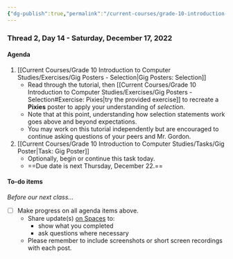```yaml
---
{"dg-publish":true,"permalink":"/current-courses/grade-10-introduction-to-computer-studies/section-1/thread-2/day-14/","dgHomeLink":false}
---
```


### Thread 2, Day 14 - Saturday, December 17, 2022
#### Agenda

1. [[Current Courses/Grade 10 Introduction to Computer Studies/Exercises/Gig Posters - Selection|Gig Posters: Selection]]
	- Read through the tutorial, then [[Current Courses/Grade 10 Introduction to Computer Studies/Exercises/Gig Posters - Selection#Exercise: Pixies|try the provided exercise]] to recreate a **Pixies** poster to apply your understanding of *selection*.
	- Note that at this point, understanding how selection statements work goes above and beyond expectations.
	- You may work on this tutorial independently but are encouraged to continue asking questions of your peers and Mr. Gordon.
2. [[Current Courses/Grade 10 Introduction to Computer Studies/Tasks/Gig Poster|Task: Gig Poster]]
	- Optionally, begin or continue this task today.
	- ==Due date is next Thursday, December 22.==

#### To-do items
*Before our next class...*

- [ ] Make progress on all agenda items above.
	- Share update(s) [on Spaces](https://ca.spacesedu.com/) to:
		- show what you completed
		- ask questions where necessary
	- Please remember to include screenshots or short screen recordings with each post.